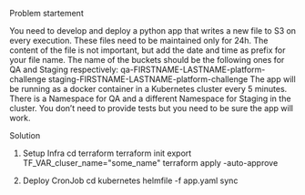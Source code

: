 Problem startement

You need to develop and deploy a python app that writes a new file to S3 on every execution.
These files need to be maintained only for 24h.
The content of the file is not important, but add the date and time as prefix for your file name.
The name of the buckets should be the following ones for QA and Staging respectively:
qa-FIRSTNAME-LASTNAME-platform-challenge
staging-FIRSTNAME-LASTNAME-platform-challenge
The app will be running as a docker container in a Kubernetes cluster every 5 minutes. There is
a Namespace for QA and a different Namespace for Staging in the cluster. You don’t need to
provide tests but you need to be sure the app will work.

Solution

1. Setup Infra
cd terraform
terraform init
export TF_VAR_cluser_name="some_name"
terraform apply -auto-approve

2. Deploy CronJob
cd kubernetes
helmfile -f app.yaml sync
